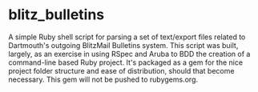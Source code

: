 # blitz_bulletins

A simple Ruby shell script for parsing a set of text/export files related to Dartmouth's outgoing BlitzMail Bulletins system. This script was built, largely, as an exercise in using RSpec and Aruba to BDD the creation of a command-line based Ruby project. It's packaged as a gem for the nice project folder structure and ease of distribution, should that become necessary. This gem will not be pushed to rubygems.org.

 